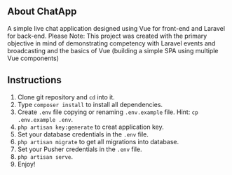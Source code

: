 ## About ChatApp

A simple live chat application designed using Vue for front-end and Laravel for back-end. Please Note: This project was created with the primary objective in mind of demonstrating competency with Laravel events and broadcasting and the basics of Vue (building a simple SPA using multiple Vue components)

## Instructions

1. Clone git repository and `cd` into it.
2. Type `composer install` to install all dependencies.
3. Create `.env` file copying or renaming  `.env.example` file. Hint: `cp .env.example .env`.
4. `php artisan key:generate` to creat application key.
5. Set your database credentials in the `.env` file.
6. `php artisan migrate` to get all migrations into database.
7. Set your Pusher credentials in the `.env` file.
8. `php artisan serve`.
9. Enjoy!




